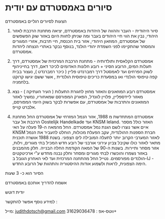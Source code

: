 סיורים באמסטרדם עם יודית
==============

הצעות לסיורים רגליים באמסטרדם 

1. סיור היהודית - העבר וההווה של היהדות באמסטרדם, יציאה מתחנת הרכבת לאזור היהודי, נבין את הווי חיי היהודים בעבר ומה שניתן לחוות היום באזור שוק הפשפשים של אמסטרדם, המוזאון היהודי, אזור בית הכנסת, חיי תרבות, אזורי המגורים והמסחר שהתקיימו לפני השמדת יהודי הולנד, בנוסף נבקר באתרי הנצחה ליהדות אמסטרדם.
 
2. אמסטרדם הקלאסית ותולדותיה - מתחנת הרכבת המרכזית של אמסטרדם, דרך תעלות המים, הרובע הסיני + רובע חלונות האדומים לכיכר דאם, דרך בחייניהוף לשוק הפרחים ועד לאמסטל דרך רמברנדט פליין ( כיכר רמברנדט ), נעצור בבית קפה טיפוסי הולנדי ואו במסעדת כריכים טיפוסית הולנדית , אשר ששם יגישו קרוקט בלחמניה.
 
3. אמסטרדם רובע המוזאונים והאזור מחוץ לחגורת התעלות ( העיר העתיקה ) - נצא מאזור ליידספליין, פלויין לוונדל, הפארק המפורסם שמאחוריו, נמשיך לאזור המוזאונים והתרבות של אמסטרדם, עם אפשרות לבקר בשוק היומי המפורסם, אלברט קוייפ.

4. אמסטרדם המתחדשת מ 1988, אזור הנמל המזרחי של אמסטרדם החל מתחנת הרכבת אל עבר Oostelijk Handelkade ועד KNSM Ieland.
האזור כולל מספר איים אשר נוצרו לשם הגנת נמל אמסטרדם.
החל מהמאה ה-19 פעלה על האי KNSM חברת הספנות ההולנדית, עקב הפעלת מכולות, הוחלט להעביר את הנמל לאזור המערבי הקרוב יותר לתעלה המובילה לים הצפוני. בשנת 1988 אושרה תוכנית מתאר לאזור כולו שקיבל צביון עירוני אורבני של רובע חדש המכיל בתי מגורים, וילות, אזור מסחר ותיירות. בשנות ה-90 של המאה הקודמת החלה הבנייה.
חלק מהמבנים באזור נשמרו והוכשרו לבתי מגורים ומסחר וחלק נבנה מחדש ע"י ארכיטקטים הולנדים מפורסמים.
נטייל החל מהתחנה המרכזית ועד לאי האחרון הגובל ב-IJ - הימה הצפונית, לראות ולשמוע אודות ההיסטוריה והתהוות של הרובע החדש.

הסיור הוא כ- 3 שעות 

אשמח להדריך אותכם באמסטרדם 

יודית דוטש

למידע נוסף אפשר להתקשר :

מייל:        judithdotsch@gmail.com
ווטס-אפ : 31629036478+
